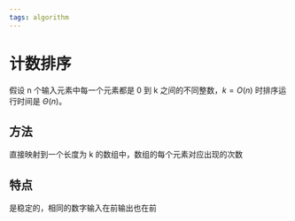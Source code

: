 ```yaml
---
tags: algorithm
---
```


# 计数排序

假设 n 个输入元素中每一个元素都是 0 到 k 之间的不同整数，$k=O(n)$ 时排序运行时间是 $\Theta(n)$。

## 方法

直接映射到一个长度为 k 的数组中，数组的每个元素对应出现的次数

## 特点

是稳定的，相同的数字输入在前输出也在前
